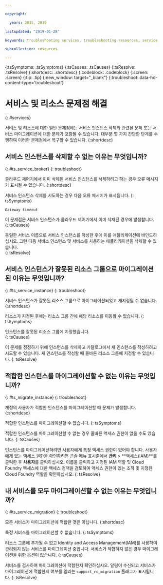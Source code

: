 ```yaml
---

copyright:

  years: 2015, 2019

lastupdated: "2019-01-28"

keywords: troubleshooting services, troubleshooting resources, service problems, resource problems, error message

subcollection: resources

---
```



{:tsSymptoms: .tsSymptoms}
{:tsCauses: .tsCauses}
{:tsResolve: .tsResolve}
{:shortdesc: .shortdesc}
{:codeblock: .codeblock}
{:screen: .screen}
{:tip: .tip}
{:new_window: target="_blank"}
{:troubleshoot: data-hd-content-type='troubleshoot'}


# 서비스 및 리소스 문제점 해결
{: #services}

서비스 및 리소스에 대한 일반 문제점에는 서비스 인스턴스 삭제와 관련된 문제 또는 서비스 마이그레이션에 대한 문제가 포함될 수 있습니다. 대부분 몇 가지 간단한 단계를 수행하여 이러한 문제점에서 복구할 수 있습니다.
{:shortdesc}

## 서비스 인스턴스를 삭제할 수 없는 이유는 무엇입니까?
{: #ts_service_broker}
{: troubleshoot}

클라우드 제어기에서 이미 삭제된 서비스 인스턴스를 삭제하려고 하는 경우 오류 메시지가 표시될 수 있습니다.
{:shortdesc}

서비스 인스턴스 삭제를 시도하는 경우 다음 오류 메시지가 표시됩니다.
{: tsSymptoms}

`Gateway timeout`

이 문제점은 서비스 인스턴스가 클라우드 제어기에서 이미 삭제된 경우에 발생합니다.
{: tsCauses}

동일한 서비스 이름으로 서비스 인스턴스를 작성한 후에 이를 애플리케이션에 바인드하십시오. 그런 다음 서비스 인스턴스 및 서비스를 사용하는 애플리케이션을 삭제할 수 있습니다.   
{: tsResolve}

## 서비스 인스턴스가 잘못된 리소스 그룹으로 마이그레이션된 이유는 무엇입니까?
{: #ts_service_instance}
{: troubleshoot}

서비스 인스턴스가 잘못된 리소스 그룹으로 마이그레이션되었고 재지정될 수 없습니다.
{:shortdesc}

리소스가 지정된 후에는 리소스 그룹 간에 해당 리소스를 이동할 수 없습니다.
{: tsSymptoms}

인스턴스를 잘못된 리소스 그룹에 지정했습니다.  
{: tsCauses}

이 문제를 정정하기 위해 인스턴스를 삭제하고 카탈로그에서 새 인스턴스를 작성하려고 시도할 수 있습니다. 새 인스턴스를 작성할 때 올바른 리소스 그룹에 지정할 수 있습니다.
{: tsResolve}

## 적합한 인스턴스를 마이그레이션할 수 없는 이유는 무엇입니까?
{: #ts_migrate_instance}
{: troubleshoot}

계정의 사용자가 적합한 인스턴스를 마이그레이션할 때 문제가 발생합니다.
{:shortdesc}

적합한 인스턴스를 마이그레이션할 수 없습니다.
{: tsSymptoms}

적합한 인스턴스를 마이그레이션할 수 없는 경우 올바른 액세스 권한이 없을 수도 있습니다.
{: tsCauses}

인스턴스를 마이그레이션하려면 사용자에게 특정 액세스 권한이 있어야 합니다. 사용자에게 있는 액세스 권한을 확인하려면 콘솔 메뉴 표시줄에서 **관리** &gt; **액세스(IAM)**를 클릭한 후 **사용자**를 클릭하십시오. 이름을 클릭하고 지정된 IAM 역할 및 Cloud Foundry 액세스에 대한 액세스 정책을 검토하여 액세스 권한이 있는 조직 및 지정된 Cloud Foundry 역할을 확인하십시오.
{: tsResolve}

## 내 서비스를 모두 마이그레이션할 수 없는 이유는 무엇입니까?
{: #ts_service_migration}
{: troubleshoot}

모든 서비스가 마이그레이션에 적합한 것은 아닙니다.
{:shortdesc}

특정 서비스를 마이그레이션할 수 없습니다.
{: tsSymptoms}

리소스 그룹에 추가될 수 없고 Identity and Access Management(IAM)를 사용하여 관리되지 않는 서비스를 마이그레이션 중입니다. 서비스가 적합하지 않은 경우 마이그레이션을 위한 옵션이 없습니다.
{: tsCauses}

서비스를 검사하여 마이그레이션에 적합한지 확인하십시오. 알림이 수신되고 서비스가 마이그레이션에 적합한지 여부를 알리는 `support_rc_migration` 플래그가 표시됩니다.
{: tsResolve}
